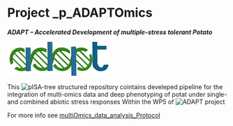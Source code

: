 Project _p_ADAPTOmics
================

***ADAPT – Accelerated Development of multiple-stress tolerant Potato***

![](https://github.com/NIB-SI/multiOmics-integration/blob/main/_p_Omics/reports/csm_ADAPT_cec316b1e8.gif)

This ![pISA-tree](https://github.com/NIB-SI/pISA-tree) structured repository cointains develeped pipeline for the integration of multi-omics data and deep phenotyping of potat under single- and combined abiotic stress responses Within the WP5 of ![ADAPT](https://adapt.univie.ac.at/) project


For more info see [multiOmics_data_analysis_Protocol](https://github.com/NIB-SI/multiOmics-integration/blob/main/_p_Omics/multiOmics_data_analysis_Protocol.docx)
